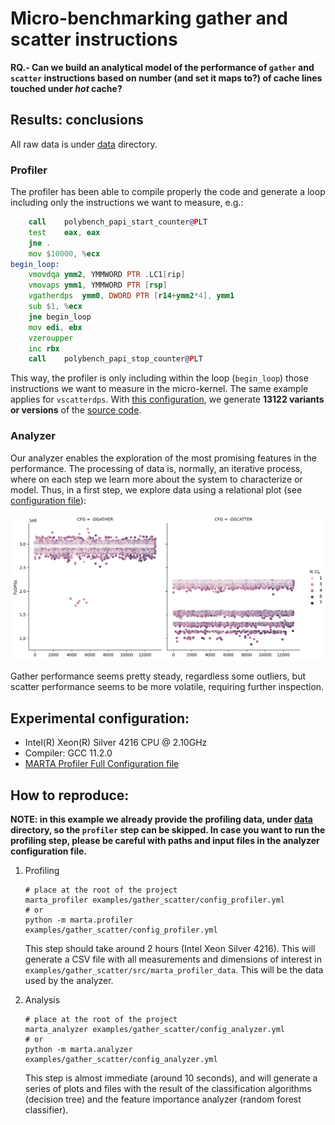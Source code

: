 # Micro-benchmarking gather and scatter instructions

**RQ.- Can we build an analytical model of the performance of `gather` and
`scatter` instructions based on number (and set it maps to?) of cache lines
touched under _hot_ cache?**

## Results: conclusions

All raw data is under [data](data/) directory.

### Profiler

The profiler has been able to compile properly the code and generate a loop
including only the instructions we want to measure, e.g.:

```asm
	call	polybench_papi_start_counter@PLT
	test	eax, eax
	jne	.
	mov $10000, %ecx
begin_loop:
	vmovdqa	ymm2, YMMWORD PTR .LC1[rip]
	vmovaps	ymm1, YMMWORD PTR [rsp]
	vgatherdps	ymm0, DWORD PTR [r14+ymm2*4], ymm1
	sub $1, %ecx
	jne begin_loop
    mov	edi, ebx
	vzeroupper
	inc	rbx
	call	polybench_papi_stop_counter@PLT
```

This way, the profiler is only including within the loop (`begin_loop`) those
instructions we want to measure in the micro-kernel. The same example applies
for `vscatterdps`. With [this configuration](config_profiler.yml), we generate
**13122 variants or versions** of the [source code](src/main.c).

### Analyzer

Our analyzer enables the exploration of the most promising features in the
performance. The processing of data is, normally, an iterative process, where
on each step we learn more about the system to characterize or model. Thus, in
a first step, we explore data using a relational plot (see [configuration file](config_analyzer.yml)):

![alt text](data/relplot.png)

Gather performance seems pretty steady, regardless some outliers, but scatter
performance seems to be more volatile, requiring further inspection.

## Experimental configuration:

* Intel(R) Xeon(R) Silver 4216 CPU @ 2.10GHz
* Compiler: GCC 11.2.0
* [MARTA Profiler Full Configuration file](config_profiler.yml)

## How to reproduce:

**NOTE: in this example we already provide the profiling data, under
[data](data/) directory, so the `profiler` step can be skipped. In case you
want to run the profiling step, please be careful with paths and input files in
the analyzer configuration file.**

1. Profiling
    ```
    # place at the root of the project
    marta_profiler examples/gather_scatter/config_profiler.yml
    # or
    python -m marta.profiler examples/gather_scatter/config_profiler.yml
    ```

    This step should take around 2 hours (Intel Xeon Silver 4216). This will
    generate a CSV file with all measurements and dimensions of interest in
    `examples/gather_scatter/src/marta_profiler_data`. This will be the data
    used by the analyzer.

2. Analysis
    ```
    # place at the root of the project
    marta_analyzer examples/gather_scatter/config_analyzer.yml
    # or
    python -m marta.analyzer examples/gather_scatter/config_analyzer.yml
    ```

    This step is almost immediate (around 10 seconds), and will generate a
    series of plots and files with the result of the classification algorithms
    (decision tree) and the feature importance analyzer (random forest classifier).